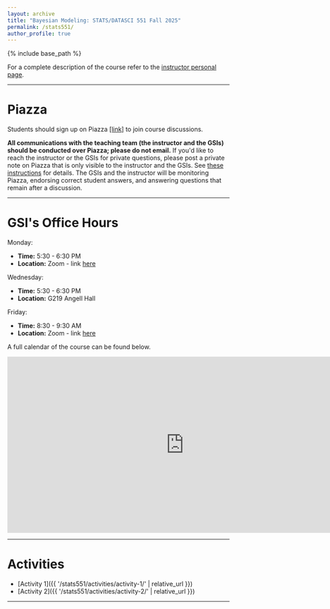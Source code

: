 ```yaml
---
layout: archive
title: "Bayesian Modeling: STATS/DATASCI 551 Fall 2025"
permalink: /stats551/
author_profile: true
---
```


{% include base_path %}

For a complete description of the course refer to the [instructor personal page](https://yixinwang.github.io/courses/bayesian-master/fall25/bayesian25f.html).

---

# Piazza
Students should sign up on Piazza [[link]](https://piazza.com/umich/fall2025/stats551001fa2025) to join course discussions.

**All communications with the teaching team (the instructor and the GSIs) should be conducted over Piazza; please do not email.** If you'd like to reach the instructor or the GSIs for private questions, please post a private note on Piazza that is only visible to the instructor and the GSIs. See [these instructions](https://support.piazza.com/support/solutions/articles/48000616669-post-a-private-note) for details. The GSIs and the instructor will be monitoring Piazza, endorsing correct student answers, and answering questions that remain after a discussion.

---

# <a id="calendar"></a> GSI's Office Hours

Monday: 
- **Time:** 5:30 - 6:30 PM 
- **Location:** Zoom - link [here](https://umich.zoom.us/j/91207661731?jst=2)

Wednesday:
- **Time:** 5:30 - 6:30 PM 
- **Location:** G219 Angell Hall

Friday:
- **Time:** 8:30 - 9:30 AM
- **Location:** Zoom - link [here](https://umich.zoom.us/j/91207661731?jst=2)

A full calendar of the course can be found below.

<iframe src="https://calendar.google.com/calendar/embed?height=600&wkst=1&bgcolor=%23ffffff&ctz=America%2FNew_York&showTitle=1&showNav=1&showTabs=1&mode=AGENDA&src=Y2M2MjI2aHRxODhhNzNpZnE3dWtnam84MGtAZ3JvdXAuY2FsZW5kYXIuZ29vZ2xlLmNvbQ&color=%234285F4" style="border-width:0" width="800" height="400" frameborder="0" scrolling="no"></iframe>

---


# Activities
- [Activity 1]({{ '/stats551/activities/activity-1/' | relative_url }})
- [Activity 2]({{ '/stats551/activities/activity-2/' | relative_url }})


---

